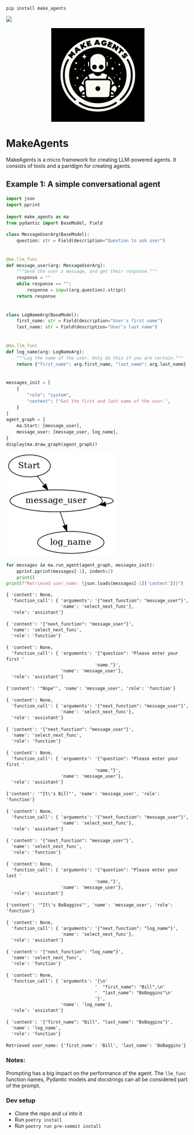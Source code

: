 <!-- Warning, README.md is autogenerated from README.ipynb, do not edit it directly -->

`pip install make_agents`

[![](https://github.com/sradc/make_agents/workflows/Python%20package/badge.svg?branch=main)](https://github.com/sradc/make_agents/commits/)

<p align="center">
  <img src="https://raw.githubusercontent.com/sradc/MakeAgents/master/README_files/make_agents_logo.jpg" width=256>
</p>

# MakeAgents

MakeAgents is a micro framework for creating LLM-powered agents.
It consists of tools and a paridigm for creating agents.


## Example 1: A simple conversational agent


```python
import json
import pprint

import make_agents as ma
from pydantic import BaseModel, Field
```


```python
class MessageUserArg(BaseModel):
    question: str = Field(description="Question to ask user")


@ma.llm_func
def message_user(arg: MessageUserArg):
    """Send the user a message, and get their response."""
    response = ""
    while response == "":
        response = input(arg.question).strip()
    return response


class LogNameArg(BaseModel):
    first_name: str = Field(description="User's first name")
    last_name: str = Field(description="User's last name")


@ma.llm_func
def log_name(arg: LogNameArg):
    """Log the name of the user. Only do this if you are certain."""
    return {"first_name": arg.first_name, "last_name": arg.last_name}


messages_init = [
    {
        "role": "system",
        "content": f"Get the first and last name of the user.",
    }
]
agent_graph = {
    ma.Start: [message_user],
    message_user: [message_user, log_name],
}
display(ma.draw_graph(agent_graph))
```


    
![png](https://raw.githubusercontent.com/sradc/MakeAgents/master/README_files/README_3_0.png)
    



```python
for messages in ma.run_agent(agent_graph, messages_init):
    pprint.pprint(messages[-1], indent=2)
    print()
print(f"Retrieved user_name: {json.loads(messages[-1]['content'])}")
```

    { 'content': None,
      'function_call': { 'arguments': '{"next_function": "message_user"}',
                         'name': 'select_next_func'},
      'role': 'assistant'}
    
    { 'content': '{"next_function": "message_user"}',
      'name': 'select_next_func',
      'role': 'function'}
    
    { 'content': None,
      'function_call': { 'arguments': '{"question": "Please enter your first '
                                      'name."}',
                         'name': 'message_user'},
      'role': 'assistant'}
    
    {'content': '"Nope"', 'name': 'message_user', 'role': 'function'}
    
    { 'content': None,
      'function_call': { 'arguments': '{"next_function": "message_user"}',
                         'name': 'select_next_func'},
      'role': 'assistant'}
    
    { 'content': '{"next_function": "message_user"}',
      'name': 'select_next_func',
      'role': 'function'}
    
    { 'content': None,
      'function_call': { 'arguments': '{"question": "Please enter your first '
                                      'name."}',
                         'name': 'message_user'},
      'role': 'assistant'}
    
    {'content': '"It\'s Bill"', 'name': 'message_user', 'role': 'function'}
    
    { 'content': None,
      'function_call': { 'arguments': '{"next_function": "message_user"}',
                         'name': 'select_next_func'},
      'role': 'assistant'}
    
    { 'content': '{"next_function": "message_user"}',
      'name': 'select_next_func',
      'role': 'function'}
    
    { 'content': None,
      'function_call': { 'arguments': '{"question": "Please enter your last '
                                      'name."}',
                         'name': 'message_user'},
      'role': 'assistant'}
    
    {'content': '"It\'s BoBaggins"', 'name': 'message_user', 'role': 'function'}
    
    { 'content': None,
      'function_call': { 'arguments': '{"next_function": "log_name"}',
                         'name': 'select_next_func'},
      'role': 'assistant'}
    
    { 'content': '{"next_function": "log_name"}',
      'name': 'select_next_func',
      'role': 'function'}
    
    { 'content': None,
      'function_call': { 'arguments': '{\n'
                                      '  "first_name": "Bill",\n'
                                      '  "last_name": "BoBaggins"\n'
                                      '}',
                         'name': 'log_name'},
      'role': 'assistant'}
    
    { 'content': '{"first_name": "Bill", "last_name": "BoBaggins"}',
      'name': 'log_name',
      'role': 'function'}
    
    Retrieved user_name: {'first_name': 'Bill', 'last_name': 'BoBaggins'}


### Notes:

Prompting has a big impact on the performance of the agent. The `llm_func` function names, Pydantic models and docstrings can all be considered part of the prompt.


### Dev setup

- Clone the repo and `cd` into it
- Run `poetry install`
- Run `poetry run pre-commit install`

